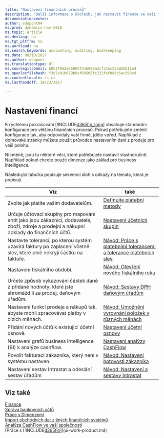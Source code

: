 ```yaml
---
title: "Nastavení finančních procesů"
description: "Další informace o úkolech, jak nastavit finance ve vaší firmě tak, aby vyhovovaly všem vašim účetním, auditorským nebo účetním potřebám."
documentationcenter: 
author: edupont04
ms.prod: dynamics-nav-2018
ms.topic: article
ms.devlang: na
ms.tgt_pltfrm: na
ms.workload: na
ms.search.keywords: accounting, auditing, bookkeeping
ms.date: 08/10/2017
ms.author: edupont
ms.translationtype: HT
ms.sourcegitcommit: b9b1f062ee6009f34698ea2cf33bc25bdd5b11e4
ms.openlocfilehash: f3d7c01b079b6af60505fc232faf0d9c5ac393cd
ms.contentlocale: cs-cz
ms.lasthandoff: 10/23/2017

---
```

# <a name="setting-up-finance"></a>Nastavení financí
K rychlému pokračování [!INCLUDE[d365fin_long](includes/d365fin_long_md.md)] obsahuje standardní konfigurace pro většinu finančních procesů. Pokud potřebujete změnit konfigurace tak, aby odpovídaly vaší firmě, jděte vpřed. Například z domovské stránky můžete použít průvodce nastavením daní z prodeje pro vaši polohu.  

Nicméně, jsou tu některé věci, které potřebujete nastavit vlastnoručně. Například pokud chcete použít dimenze jako základ pro business Intelligence.  

Následující tabulka popisuje sekvenci úloh s odkazy na témata, která je popisují.

| Viz | také |
| --- | --- |
| Zvolte jak platíte vašim dodavatelům. |[Definujte platební metody](finance-payment-methods.md) |
| Určuje účtovací skupiny pro mapování entit jako jsou zákazníci, dodavatelé, zboží, zdroje a prodejní a nákupní doklady do finančních účtů. |[Nastavení účetních skupin](finance-posting-groups.md)|
|Nastavte toleranci, po kterou systém uzavírá faktury po zaplacení včetně slev, které plně nekryjí částku na faktuře.|[Návod: Práce s platebními tolerancemi a tolerance platebních slev](finance-payment-tolerance-and-payment-discount-tolerance.md)|
| Nastavení fiskálního období. |[Návod: Otevření nového fiskálního roku](finance-how-open-new-fiscal-year.md) |
| Určete způsob vykazování částek daně z přidané hodnoty, které jste shromáždili za prodej, daňovým úřadům. |[Návod: Sestavy DPH daňovým úřadům](finance-how-report-vat.md)|
| Nastavení funkcí prodeje a nákupů tak, abyste mohli zpracovávat platby v cizích měnách.|[Návod: Umožnění vyrovnání položek v různých měnách](finance-how-enable-application-ledger-entries-different-currencies.md)
| Přidání nových účtů k existující účetní osnově. |[Nastavení účetní osnovy](finance-setup-chart-accounts.md) |
| Nastavení grafů business Intelligence (BI) k analýze cashflow. |[Nastavení analýzy CashFlow](finance-setup-cash-flow-analyses.md) |
|Povolit fakturaci zákazníka, který není v systému nastaven.|[Návod: Nastavení hotovosti zákazníka](finance-how-to-set-up-cash-customers.md)|
| Nastavení sestav Intrastat a odeslání sestav úřadům | [Návod: Nastavení a sestavy Intrastat](finance-how-setup-report-intrastat.md)|

## <a name="see-also"></a>Viz také
[Finance](finance.md)  
[Správa bankovních účtů](bank-manage-bank-accounts.md)  
[Práce s Dimenzemi](finance-dimensions.md)  
[Import obchodních dat z jiných finančních systémů](upload-data.md)  
[Analýza CashFlow ve vaší společnosti](finance-analyze-cash-flow.md)  
[Práce s [!INCLUDE[d365fin](includes/d365fin_md.md)]](ui-work-product.md)  

##

